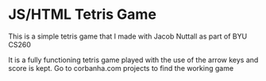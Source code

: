 # JS/HTML Tetris Game

This is a simple tetris game that I made with Jacob Nuttall as part of BYU CS260

It is a fully functioning tetris game played with the use of the arrow keys and score is kept. Go to corbanha.com projects to find the working game
